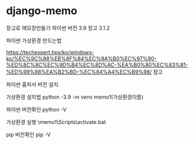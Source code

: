 # django-memo
장고로 메모장만들기
파이썬 버전 3.9
장고 3.1.2

파이썬 가상환경 만드는법

https://techexpert.tips/ko/windows-ko/%EC%9C%88%EB%8F%84%EC%9A%B0%EC%97%90-%ED%8C%8C%EC%9D%B4%EC%8D%AC-%EA%B0%80%EC%83%81-%ED%99%98%EA%B2%BD-%EC%84%A4%EC%B9%98/
참고

파이썬 홈피서 버전 설치

가상환경 설치법
python -3.9 -m venv memo1(가상환경이름)

파이썬 버전확인
python -V

가상환경 실행
\memo1\Scripts\activate.bat

pip 버전확인
pip -V
